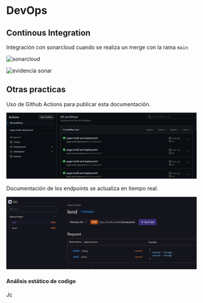 # DevOps

## Continous Integration

Integración con sonarcloud cuando se realiza un merge con la rama `main`

![sonarcloud]()

![evidencia sonar](https://sonarcloud.io/summary/overall?id=julianCS21_libraryproject)
## Otras practicas

Uso de Github Actions para publicar esta documentación.

![Evidencia Github Actions](/assets/evidencia_actions.png)


Documentación de los endpoints se actualiza en tiempo real.

![apidog](/assets/apidog.png)

#### Análisis estático de codigo
Jc
